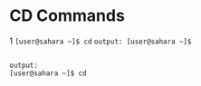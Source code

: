 # CD Commands


1 `[user@sahara ~]$ cd`
    `output:
[user@sahara ~]$`
 

```

```

```
output:
[user@sahara ~]$ cd
```
